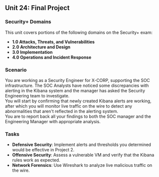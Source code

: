 ## Unit 24: Final Project

### Security+ Domains

This unit covers portions of the following domains on the Security+ exam:

- **1.0 Attacks, Threats, and Vulnerabilities**
- **2.0 Architecture and Design** 
- **3.0 Implementation**
- **4.0 Operations and Incident Response**

### Scenario

You are working as a Security Engineer for X-CORP, supporting the SOC infrastructure. The SOC Analysts have noticed some discrepancies with alerting in the Kibana system and the manager has asked the Security Engineering team to investigate. <br>
You will start by confirming that newly created Kibana alerts are working, after which you will monitor live traffic on the wire to detect any abnormalities that aren't reflected in the alerting system. <br>
You are to report back all your findings to both the SOC manager and the Engineering Manager with appropriate analysis. <br>

### Tasks
- **Defensive Security**: Implement alerts and thresholds you determined would be effective in Project 2.
- **Offensive Security**: Assess a vulnerable VM and verify that the Kibana rules work as expected.
- **Network Forensics**: Use Wireshark to analyze live malicious traffic on the wire.